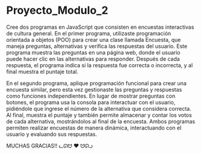 # Proyecto_Modulo_2
Cree dos programas en JavaScript que consisten en encuestas interactivas de cultura general. En el primer programa, utilizaste programación orientada a objetos (POO) para crear una clase llamada Encuesta, que maneja preguntas, alternativas y verifica las respuestas del usuario. Este programa muestra las preguntas en una página web, donde el usuario puede hacer clic en las alternativas para responder. Después de cada respuesta, el programa indica si la respuesta fue correcta o incorrecta, y al final muestra el puntaje total.

En el segundo programa, aplique programación funcional para crear una encuesta similar, pero esta vez gestionaste las preguntas y respuestas como funciones independientes. En lugar de mostrar preguntas con botones, el programa usa la consola para interactuar con el usuario, pidiéndole que ingrese el número de la alternativa que considera correcta. Al final, muestra el puntaje y también permite almacenar y contar los votos de cada alternativa, mostrándolos al final de la encuesta. Ambos programas permiten realizar encuestas de manera dinámica, interactuando con el usuario y evaluando sus respuestas.

MUCHAS GRACIAS!! ᓚᘏᗢ ❤️ ᗢᘏᓗ
